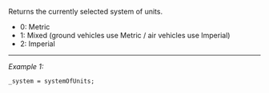 Returns the currently selected system of units.
* 0: Metric
* 1: Mixed (ground vehicles use Metric / air vehicles use Imperial)
* 2: Imperial


---
*Example 1:*
```sqf
_system = systemOfUnits;
```